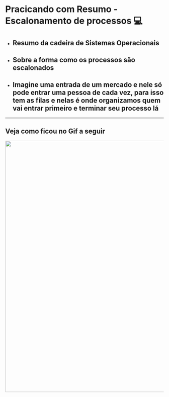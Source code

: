 # Pracicando com Resumo - Escalonamento de processos 💻

* ## Resumo da cadeira de Sistemas Operacionais

* ## Sobre a forma como os processos são escalonados

* ## Imagine uma entrada de um mercado e nele só pode entrar uma pessoa de cada vez, para isso tem as filas  e nelas é onde organizamos quem vai entrar primeiro e terminar seu processo lá

<hr>

## Veja como ficou no Gif a seguir

<p align="center">
    <img width="800" heigth="800" src="https://github.com/brunossales/Web_FE_WEB/blob/main/Praticando%20com%20Resumo%20-%20Escalonamento%20de%20Processos/files/result.gif">
</p>
